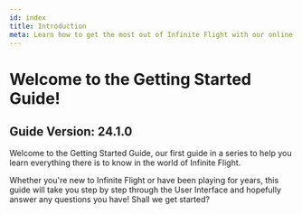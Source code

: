 ```yaml
---
id: index
title: Introduction
meta: Learn how to get the most out of Infinite Flight with our online documentation.
---
```


# Welcome to the Getting Started Guide!



## Guide Version: 24.1.0



Welcome to the Getting Started Guide, our first guide in a series to help you learn everything there is to know in the world of Infinite Flight. 



Whether you're new to Infinite Flight or have been playing for years, this guide will take you step by step through the User Interface and hopefully answer any questions you have! Shall we get started?

